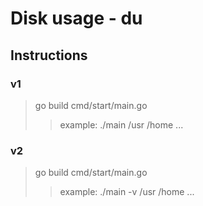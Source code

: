 # Disk usage - du
## Instructions

### v1
> go build cmd/start/main.go
>> example: ./main /usr /home ...

### v2
> go build cmd/start/main.go
>> example: ./main -v /usr /home ...